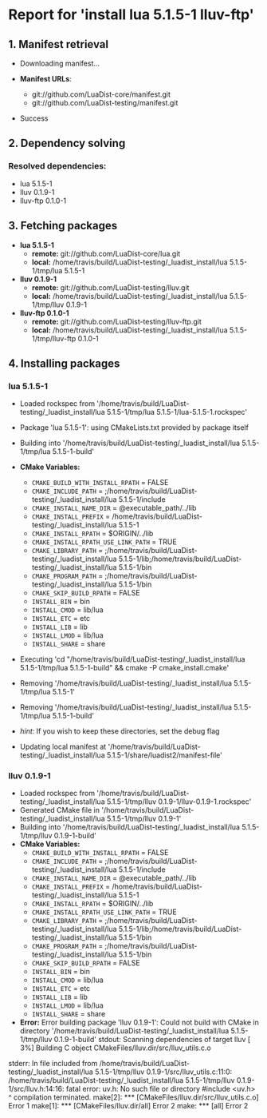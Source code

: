 # Report for 'install lua 5.1.5-1 lluv-ftp'


## 1. Manifest retrieval

- Downloading manifest...

- **Manifest URLs**:
    - git://github.com/LuaDist-core/manifest.git
    - git://github.com/LuaDist-testing/manifest.git
- Success

## 2. Dependency solving


### Resolved dependencies:
- lua 5.1.5-1
- lluv 0.1.9-1
- lluv-ftp 0.1.0-1

## 3. Fetching packages

- **lua 5.1.5-1**
    - **remote:** git://github.com/LuaDist-core/lua.git
    - **local:** /home/travis/build/LuaDist-testing/_luadist_install/lua 5.1.5-1/tmp/lua 5.1.5-1
- **lluv 0.1.9-1**
    - **remote:** git://github.com/LuaDist-testing/lluv.git
    - **local:** /home/travis/build/LuaDist-testing/_luadist_install/lua 5.1.5-1/tmp/lluv 0.1.9-1
- **lluv-ftp 0.1.0-1**
    - **remote:** git://github.com/LuaDist-testing/lluv-ftp.git
    - **local:** /home/travis/build/LuaDist-testing/_luadist_install/lua 5.1.5-1/tmp/lluv-ftp 0.1.0-1

## 4. Installing packages


### lua 5.1.5-1
- Loaded rockspec from '/home/travis/build/LuaDist-testing/_luadist_install/lua 5.1.5-1/tmp/lua 5.1.5-1/lua-5.1.5-1.rockspec'
- Package 'lua 5.1.5-1': using CMakeLists.txt provided by package itself
- Building into '/home/travis/build/LuaDist-testing/_luadist_install/lua 5.1.5-1/tmp/lua 5.1.5-1-build'
- **CMake Variables:**
    - `CMAKE_BUILD_WITH_INSTALL_RPATH` = FALSE
    - `CMAKE_INCLUDE_PATH` = ;/home/travis/build/LuaDist-testing/_luadist_install/lua 5.1.5-1/include
    - `CMAKE_INSTALL_NAME_DIR` = @executable_path/../lib
    - `CMAKE_INSTALL_PREFIX` = /home/travis/build/LuaDist-testing/_luadist_install/lua 5.1.5-1
    - `CMAKE_INSTALL_RPATH` = $ORIGIN/../lib
    - `CMAKE_INSTALL_RPATH_USE_LINK_PATH` = TRUE
    - `CMAKE_LIBRARY_PATH` = ;/home/travis/build/LuaDist-testing/_luadist_install/lua 5.1.5-1/lib;/home/travis/build/LuaDist-testing/_luadist_install/lua 5.1.5-1/bin
    - `CMAKE_PROGRAM_PATH` = ;/home/travis/build/LuaDist-testing/_luadist_install/lua 5.1.5-1/bin
    - `CMAKE_SKIP_BUILD_RPATH` = FALSE
    - `INSTALL_BIN` = bin
    - `INSTALL_CMOD` = lib/lua
    - `INSTALL_ETC` = etc
    - `INSTALL_LIB` = lib
    - `INSTALL_LMOD` = lib/lua
    - `INSTALL_SHARE` = share
- Executing 'cd "/home/travis/build/LuaDist-testing/_luadist_install/lua 5.1.5-1/tmp/lua 5.1.5-1-build" && cmake -P cmake_install.cmake'
- Removing '/home/travis/build/LuaDist-testing/_luadist_install/lua 5.1.5-1/tmp/lua 5.1.5-1'
- Removing '/home/travis/build/LuaDist-testing/_luadist_install/lua 5.1.5-1/tmp/lua 5.1.5-1-build'

- *hint:* If you wish to keep these directories, set the debug flag
- Updating local manifest at '/home/travis/build/LuaDist-testing/_luadist_install/lua 5.1.5-1/share/luadist2/manifest-file'

### lluv 0.1.9-1
- Loaded rockspec from '/home/travis/build/LuaDist-testing/_luadist_install/lua 5.1.5-1/tmp/lluv 0.1.9-1/lluv-0.1.9-1.rockspec'
- Generated CMake file in '/home/travis/build/LuaDist-testing/_luadist_install/lua 5.1.5-1/tmp/lluv 0.1.9-1'
- Building into '/home/travis/build/LuaDist-testing/_luadist_install/lua 5.1.5-1/tmp/lluv 0.1.9-1-build'
- **CMake Variables:**
    - `CMAKE_BUILD_WITH_INSTALL_RPATH` = FALSE
    - `CMAKE_INCLUDE_PATH` = ;/home/travis/build/LuaDist-testing/_luadist_install/lua 5.1.5-1/include
    - `CMAKE_INSTALL_NAME_DIR` = @executable_path/../lib
    - `CMAKE_INSTALL_PREFIX` = /home/travis/build/LuaDist-testing/_luadist_install/lua 5.1.5-1
    - `CMAKE_INSTALL_RPATH` = $ORIGIN/../lib
    - `CMAKE_INSTALL_RPATH_USE_LINK_PATH` = TRUE
    - `CMAKE_LIBRARY_PATH` = ;/home/travis/build/LuaDist-testing/_luadist_install/lua 5.1.5-1/lib;/home/travis/build/LuaDist-testing/_luadist_install/lua 5.1.5-1/bin
    - `CMAKE_PROGRAM_PATH` = ;/home/travis/build/LuaDist-testing/_luadist_install/lua 5.1.5-1/bin
    - `CMAKE_SKIP_BUILD_RPATH` = FALSE
    - `INSTALL_BIN` = bin
    - `INSTALL_CMOD` = lib/lua
    - `INSTALL_ETC` = etc
    - `INSTALL_LIB` = lib
    - `INSTALL_LMOD` = lib/lua
    - `INSTALL_SHARE` = share
- **Error:** Error building package 'lluv 0.1.9-1': Could not build with CMake in directory '/home/travis/build/LuaDist-testing/_luadist_install/lua 5.1.5-1/tmp/lluv 0.1.9-1-build'
stdout:
Scanning dependencies of target lluv
[  3%] Building C object CMakeFiles/lluv.dir/src/lluv_utils.c.o

stderr:
In file included from /home/travis/build/LuaDist-testing/_luadist_install/lua 5.1.5-1/tmp/lluv 0.1.9-1/src/lluv_utils.c:11:0:
/home/travis/build/LuaDist-testing/_luadist_install/lua 5.1.5-1/tmp/lluv 0.1.9-1/src/lluv.h:14:16: fatal error: uv.h: No such file or directory
 #include <uv.h>
                ^
compilation terminated.
make[2]: *** [CMakeFiles/lluv.dir/src/lluv_utils.c.o] Error 1
make[1]: *** [CMakeFiles/lluv.dir/all] Error 2
make: *** [all] Error 2

